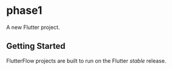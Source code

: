 # phase1

A new Flutter project.

## Getting Started

FlutterFlow projects are built to run on the Flutter _stable_ release.
